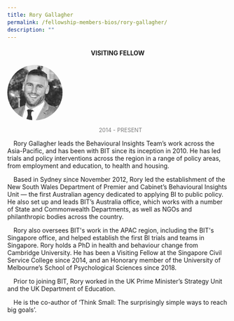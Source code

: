 ```yaml
---
title: Rory Gallagher
permalink: /fellowship-members-bios/rory-gallagher/
description: ""
---
```

<style>
.fellow-image-pic {
	border-radius: 50%;
	height: 25% !important;
	width: 25% !important;
	}
	
fellow-img {
		text-align: center;
	}

.fellow-tenure {
	text-align: center;
	color: grey;
	font-size: 0.9em;
	}	

p {
	text-indent: 1em;
	}	
	
</style>
<h4 style="text-align:center;">VISITING FELLOW</h4>

<div class="fellow-img">
<img class="fellow-image-pic" src="/images/FellowshipImages/fellowships-rory-gallagher@2x.jpg">
<p class="fellow-tenure">2014 - PRESENT</p>
</div>

<p>
Rory Gallagher leads the Behavioural Insights Team’s work across the Asia-Pacific, and has been with BIT since its inception in 2010. He has led trials and policy interventions across the region in a range of policy areas, from employment and education, to health and housing.
</p>
<p>
Based in Sydney since November 2012, Rory led the establishment of the New South Wales Department of Premier and Cabinet’s Behavioural Insights Unit — the first Australian agency dedicated to applying BI to public policy. He also set up and leads BIT’s Australia office, which works with a number of State and Commonwealth Departments, as well as NGOs and philanthropic bodies across the country.
</p>
<p>
Rory also oversees BIT's work in the APAC region, including the BIT's Singapore office, and helped establish the first BI trials and teams in Singapore. Rory holds a PhD in health and behaviour change from Cambridge University. He has been a Visiting Fellow at the Singapore Civil Service College since 2014, and an Honorary member of the University of Melbourne’s School of Psychological Sciences since 2018.
</p>
<p>
Prior to joining BIT, Rory worked in the UK Prime Minister’s Strategy Unit and the UK Department of Education.
</p>
<p>
He is the co-author of ‘Think Small: The surprisingly simple ways to reach big goals’.
</p>